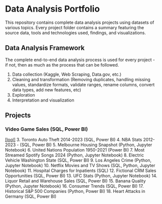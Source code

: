 # Data Analysis Portfolio
This repository contains complete data analysis projects using datasets of various topics. Every project folder contains a summary featuring the source data, tools and technologies used, findings, and visualizations. 

## Data Analysis Framework
The complete end-to-end data analysis process is used for every project - if not, then as much as the process that can be followed.
1. Data collection (Kaggle, Web Scraping, Data.gov, etc.)
2. Cleaning and transformation (Removing duplicates, handling missing values, standardize formats, validate ranges, rename columns, convert data types, add new features, etc)
3. Exploration
4. Interpretation and visualization 

## Projects
### Video Game Sales (SQL, Power BI)
[[lool]](https://github.com/CarlosCapili/Data_Analysis_Portfolio/tree/main/VideoGame_Sales-Analysis)
3. Toronto Auto Theft 2014-2023 (SQL, Power BI)
4. NBA Stats 2012-2023 - (SQL, Power BI)
5. Melbourne Housing Snapshot (Python, Jupyter Notebook)
6. United Nations Population 1950-2021 (Power BI)
7. Most Streamed Spotify Songs 2024 (Python, Jupyter Notebook)
8. Electric Vehicle Washington State (SQL, Power BI)
9. Los Angeles Crime (Python, Jupyter Notebook)
10. Netflix Movies and TV Shows (SQL, Python, Jupyter Notebook)
11. Hospital Charges for Inpatients (SQL)
12. Fictional CRM Sales Opportunities (SQL, Power BI)
13. UFC Stats (Python, Jupyter Notebook)
14. Liquor Retail and Warehouse Sales (SQL, Power BI)
15. Banana Quality (Python, Jupyter Notebook)
16. Consumer Trends (SQL, Power BI)
17. Historical S&P 500 Companies (Python, Power BI)
18. Heart Attacks in Germany (SQL, Power BI)
